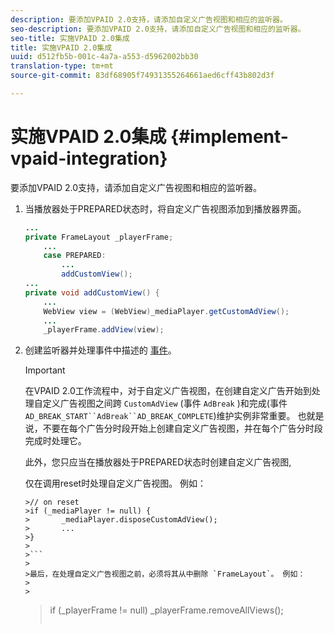 ```yaml
---
description: 要添加VPAID 2.0支持，请添加自定义广告视图和相应的监听器。
seo-description: 要添加VPAID 2.0支持，请添加自定义广告视图和相应的监听器。
seo-title: 实施VPAID 2.0集成
title: 实施VPAID 2.0集成
uuid: d512fb5b-001c-4a7a-a553-d5962002bb30
translation-type: tm+mt
source-git-commit: 83df68905f74931355264661aed6cff43b802d3f

---
```



# 实施VPAID 2.0集成 {#implement-vpaid-integration}

要添加VPAID 2.0支持，请添加自定义广告视图和相应的监听器。

1. 当播放器处于PREPARED状态时，将自定义广告视图添加到播放器界面。

   ```java
   ... 
   private FrameLayout _playerFrame; 
       ... 
       case PREPARED: 
           ... 
           addCustomView(); 
   ... 
   private void addCustomView() { 
       ... 
       WebView view = (WebView)_mediaPlayer.getCustomAdView(); 
       ... 
       _playerFrame.addView(view);
   ```

1. 创建监听器并处理事件中描述的 [事件](../../../../tvsdk-3x-android-prog/android-3x-events-notifications/events-summary/android-3x-events-summary.md)。

   >[!IMPORTANT]
   >
   >在VPAID 2.0工作流程中，对于自定义广告视图，在创建自定义广告开始到处理自定义广告视图之间跨 `CustomAdView` (事件 `AdBreak` )和完成(事件 `AD_BREAK_START``AdBreak``AD_BREAK_COMPLETE`)维护实例非常重要。 也就是说，不要在每个广告分时段开始上创建自定义广告视图，并在每个广告分时段完成时处理它。
   >
   >
   >此外，您只应当在播放器处于PREPARED状态时创建自定义广告视图,
   >
   >
   >仅在调用reset时处理自定义广告视图。 例如：
   >
   >
   ```
   >// on reset 
   >if (_mediaPlayer != null) { 
   >       _mediaPlayer.disposeCustomAdView(); 
   >       ... 
   >} 
   >
   >```
   >
   >最后，在处理自定义广告视图之前，必须将其从中删除 `FrameLayout`。 例如：
   >
   >
   ```
   >if (_playerFrame != null) 
   >       _playerFrame.removeAllViews(); 
   >```

